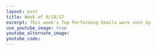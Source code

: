 ```yaml
---
layout: post
title: Week of 9/18/17
excerpt: This week's Top Performing Emails were sent by
use_youtube_image: true
youtube_alternate_image:
youtube_code:
---
```

